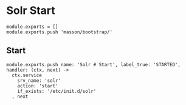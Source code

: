 
# Solr Start

    module.exports = []
    module.exports.push 'masson/bootstrap/'

## Start

    module.exports.push name: 'Solr # Start', label_true: 'STARTED', handler: (ctx, next) ->
      ctx.service
        srv_name: 'solr'
        action: 'start'
        if_exists: '/etc/init.d/solr'
      , next
